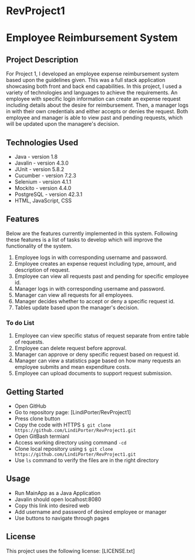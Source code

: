 # RevProject1
# Employee Reimbursement System

## Project Description
For Project 1, I developed an employee expense reimbursement system based upon the guidelines given. This was a full stack application showcasing both front and back end capabilities. In this project, I used a variety of technologies and languages to achieve the requirements. An employee with specific login information can create an expense request including details about the desire for reimbursement. Then, a manager logs in with their own credentials and either accepts or denies the request. Both employee and manager is able to view past and pending requests, which will be updated upon the managere's decision. 

## Technologies Used
  * Java - version 1.8
  * Javalin - version 4.3.0
  * JUnit - version 5.8.2
  * Cucumber - version 7.2.3
  * Selenium - version 4.1.1
  * Mockito - version 4.4.0
  * PostgreSQL - version 42.3.1
  * HTML, JavaScript, CSS
  
## Features
Below are the features currently implemented in this system. Following these features is a list of tasks to develop which will improve the functionality of the system.

  1. Employee logs in with corresponding username and password.
  2. Employee creates an expense request including type, amount, and description of request.
  3. Employee can view all requests past and pending for specific employee id.
  4. Manager logs in with corresponding username and password.
  5. Manager can view all requests for all employees.
  6. Manager decides whether to accept or deny a specific request id.
  7. Tables update based upon the manager's decision.
  
  ### To do List
  1. Employee can view specific status of request separate from entire table of requests.
  2. Employee can delete request before approval.
  3. Manager can approve or deny specific request based on request id.
  4. Manager can view a statistics page based on how many requests an employee submits and mean expenditure costs.
  5. Employee can upload documents to support request submission.


## Getting Started
* Open GitHub 
* Go to repository page: [LindiPorter/RevProject1]
* Press clone button
* Copy the code with HTTPS ``$ git clone https://github.com/LindiPorter/RevProject1.git``
* Open GitBash termianl
* Access working directory using command ``-cd``
* Clone local repository using ``$ git clone https://github.com/LindiPorter/RevProject1.git``
* Use ``ls`` command to verify the files are in the right directory

## Usage
* Run MainApp as a Java Application
* Javalin should open localhost:8080
* Copy this link into desired web 
* Add username and password of desired employee or manager
* Use buttons to navigate through pages

## License
This project uses the following license: [LICENSE.txt]
